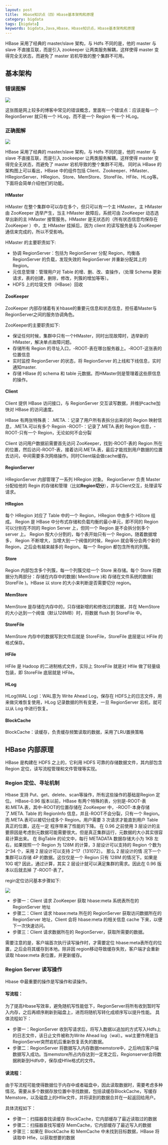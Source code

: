```yaml
---
layout: post
title:  Hbase知识点（四）Hbase基本架构和原理
category: bigdata
tags: [bigdata]
keywords: bigdata,Java,Hbase，Hbase知识点，Hbase基本架构和原理
---
```


HBase 采用了经典的 master/slave 架构，与 Hdfs 不同的是，他的 master 与 slave 不直接互联，而是引入 zookeeper 让两类服务解耦，这样使得 master 变得完全无状态，而避免了 master 宕机导致的整个集群不可用。

## 基本架构

### 错误图解

![](https://static.studytime.xin/image/articles/spring-boot1228818-20180402125111282-1966599087.png)

这张图是网上较多的博客中常见的错误概念，里面有一个错误点：应该是每一个 RegionServer 就只有一个 HLog，而不是一个 Region 有一个 HLog。


### 正确图解
![](https://static.studytime.xin/image/articles/spring-boot1228818-20180402125236874-140096659.png)

HBase 采用了经典的 master/slave 架构，与 Hdfs 不同的是，他的 master 与 slave 不直接互联，而是引入 zookeeper 让两类服务解耦，这样使得 master 变得完全无状态，而避免了 master 宕机导致的整个集群不可用。
同时从 HBase 的架构图上可以看出，HBase 中的组件包括 Client、Zookeeper、HMaster、HRegionServer、HRegion、Store、MemStore、StoreFile、HFile、HLog等。下面将会简单介绍他们的功能。

####  HMaster

HMaster 在整个集群中可以存在多个，但只可以有一个主 HMaster。主 HMaster 由 ZooKeeper 选举产生，当主 HMaster 故障后，系统可由 ZooKeeper 动态选举出新的主 HMaster 接管服务。HMaster 是无状态的（所有状态信息均保存在 ZooKeeper ）中，主 HMaster 挂掉后，因为 client 的读写服务是与 ZooKeeper 通信来完成的，所以不受影响。

HMaster 的主要职责如下:
- 协调 RegionServer：包括为 RegionServer 分配 Region，均衡各 RegionServer 的负载，发现失效的 RegionServer 并重新分配其上的 Region。
- 元信息管理：管理⽤户对 Table 的增、删、改、查操作，（处理 Schema 更新请求，表的创建，删除，修改，列簇的增加等等）。
- HDFS 上的垃圾文件（HBase）回收

#### ZooKeeper
ZooKeeper 内部存储着有关hbase的重要元信息和状态信息，担任着Master与RegionServer之间的服务协调角色。

ZooKeeper的主要职责如下:
- 保证任何时候，集群中只有一个HMaster，同时出现故障时，选举新的HMaster，解决单点故障问题。
- 存储所有 Region 的寻址入口，-ROOT-表在哪台服务器上。-ROOT-这张表的位置信息
- 实时监控 RegionServer 的状态，将 RegionServer 的上线和下线信息，实时通知master.
- 存储 HBase 的 schema 和 table 元数据。而HMaster则是管理着这些原信息的操作。

#### Client
Client 提供 HBase 访问接口，与 RegionServer 交互读写数据，并维护cache加快对 HBase 的访问速度。

HBase 有两张特殊表：
.META.：记录了用户所有表拆分出来的的 Region 映射信息，.META.可以有多个 Regoin
-ROOT-：记录了.META.表的 Region 信息，-ROOT-只有一个 Region，无论如何不会分裂

Client 访问用户数据前需要首先访问 ZooKeeper，找到-ROOT-表的 Region 所在的位置，然后访问-ROOT-表，接着访问.META.表，最后才能找到用户数据的位置去访问，中间需要多次网络操作。同时Client端会做cache缓存。

#### RegionServer
HRegionServer 内部管理了⼀系列 HRegion 对象。
RegionServer 负责 Master 分配给他的 Regin 的存储和管理（比如**Region切分**），并与Client交互，处理读写请求。

#### HRegion
每个 HRegion 对应了 Table 中的⼀个 Region，HRegion 中由多个 HStore 组成。
Region 是 HBase 中分布式存储和负载均衡的最小单元，即不同的 Region 可以分别在不同的 Region Server 上，但同一个 Region 是不会拆分到多个server 上。
Region 按⼤⼩分割的，每个表开始只有⼀个 Region，随着数据增多， Region 不断增⼤，当增⼤到⼀个阀值的时候，Region 就会等分会两个新的 Region，之后会有越来越多的 Region。每⼀个 Region 都包含所有的列簇。

#### Store
Region 内部包含多个列簇，每⼀个列簇交给⼀个 Store 来存储。每个 Store 将数据分为两部分：存储在内存中的数据( MemStore )和
存储在⽂件系统的数据( StoreFile )。HBase 以 store 的大小来判断是否需要切分 region。

#### MemStore
MemStore 是存储在内存中的，只存储新增的和修改过的数据，并在 MemStore 的大小达到一个阀值（默认128MB）时，将数据 flush 到 StoreFile 中。

#### StoreFile
MemStore 内存中的数据写到文件后就是 StoreFile，StoreFile 底层是以 HFile 的格式保存。

#### HFile
HFile 是 Hadoop 的二进制格式文件，实际上 StoreFile 就是对 Hfile 做了轻量级包装，即 StoreFile 底层就是 HFile。

#### HLog
HLog(WAL Log)：WAL意为 Write Ahead Log，保存在 HDFS上的日志文件，用来做灾难恢复使用，HLog 记录数据的所有变更，一旦 RegionServer 宕机，就可以从 Log 中进行恢复。

#### BlockCache
BlockCache：读缓存，负责缓存频繁读取的数据，采用了LRU置换策略

## HBase 内部原理
HBase 是构建在 HDFS 之上的，它利用 HDFS 可靠的存储数据文件，其内部包含 Region 定位，读写流程管理和文件管理等实现。

### Region 定位、寻址机制

Hbase 支持 Put、get、delete、scan等操作，所有这些操作的基础是Region 定位。
HBase-0.96 版本以前，HBase 有两个特殊的表，分别是-ROOT-表和.META.表，其中-ROOT的位置存储在 ZooKeeper 中，-ROOT-本身存储了.META. Table 的 RegionInfo 信息，并且-ROOT不会分裂，只有一个 Region。
而.META.表可以被切分成多个 Region。用户需要 3 次请求才能直到用户 Table 真正的位置，这在一定 程序带来了性能的下降。
在 0.96 之前使用 3 层设计的主要原因是考虑到元数据可能需要很大。但是真正集群运行，元数据的大小其实很容易计算出来。
在 BigTable 的论文中，每行 METADATA 数据存储大小为 1KB 左右，如果按照一个 Region 为 128M 的计算，3 层设计可以支持的 Region 个数为 2^34 个，采用 2 层设计可以支持 2^17（131072）。
那么 2 层设计的情 况下一个集群可以存储 4P 的数据。这仅仅是一个 Region 只有 128M 的情况下。如果是 10G 呢? 因此，通过计算，其实 2 层设计就可以满足集群的需求。因此在 0.96 版本以后就去掉 了-ROOT-表了。

regin定位访问基本步骤如下:

![](https://static.studytime.xin/image/articles/spring-boot20190901101541.png) 

- 步骤一：Client 请求 ZooKeeper 获取 hbase:meta 系统表所在的 RegionServer 地址
- 步骤二：Client 请求 hbase:meta 所在的 RegionServer 获取访问数据所在的 RegionServer 地址，Client 会将 hbase:meta 的相关信息 cache 下来，以便下一次快速访问。
- 步骤三：Client 请求数据所在的 RegionServer，获取所需要的数据。

需要注意的是，客户端首次执行读写操作时，才需要定位 hbase:meta表所在的位置，之后会将其缓存到本地。除非因 region移动导致缓存失败，客户端才会重新读取 hbase:meta 表位置，并更新缓存。


### Region Server 读写操作
Hbase 中最重要的操作是写操作和读操作。

#### 写流程：

为了提高Hbase写效率，避免随机写性能低下，RegionServer将所有收到暂时写入内存，之后再顺序刷新到磁盘上，进而将随机写转化成顺序写以提升性能。
具体流程如下：
- 步骤一：RegionServer 收到写请求后，将写入数据以追加的方式写入Hdfs上的日志文件，该日止文件被称为Write Ahead log（wal）。wal主要作用是当RegionServer突然宕机后重新恢复丢失的数据。
- 步骤二：RegionServer 将数据写入内存数据memstore中，之后响应客户端数据写入成功。当memstore所占内存达到一定发之后，Regionserver会将数据刷新到Hdfs中，保存成Hfile格式的文件。

#### 读流程：
由于写流程可能使得数据位于内存中或者磁盘中，因此读取数据时，需要考虑多种情况。需要从多个数据存放位置中寻找数据，包括读缓存BlockCache，写缓存Memstore，以及磁盘上的Hfile文件，并将读到的数据合并在一起返回给用户。

具体流程如下：
- 步骤一：扫描器查找读缓存 BlockCache，它内部缓存了最近读取过的数据
- 步骤二：扫描器查找写缓存 MemCache，它内部缓存了最近写入的数据
- 步骤三：如果在 BlockCache 和 MemCache 中未找到目标数据，HBase 将读取中 Hfie，以获取想要的数据






